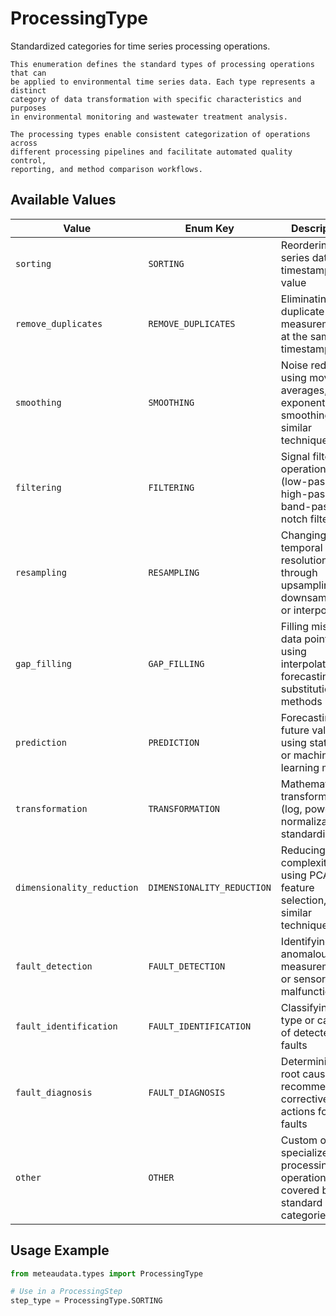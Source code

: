 # ProcessingType

Standardized categories for time series processing operations.
    
    This enumeration defines the standard types of processing operations that can
    be applied to environmental time series data. Each type represents a distinct
    category of data transformation with specific characteristics and purposes
    in environmental monitoring and wastewater treatment analysis.
    
    The processing types enable consistent categorization of operations across
    different processing pipelines and facilitate automated quality control,
    reporting, and method comparison workflows.

## Available Values

| Value | Enum Key | Description |
|-------|----------|-------------|
| `sorting` | `SORTING` | Reordering time series data by timestamp or value |
| `remove_duplicates` | `REMOVE_DUPLICATES` | Eliminating duplicate measurements at the same timestamp |
| `smoothing` | `SMOOTHING` | Noise reduction using moving averages, exponential smoothing, or similar techniques |
| `filtering` | `FILTERING` | Signal filtering operations (low-pass, high-pass, band-pass, notch filters) |
| `resampling` | `RESAMPLING` | Changing temporal resolution through upsampling, downsampling, or interpolation |
| `gap_filling` | `GAP_FILLING` | Filling missing data points using interpolation, forecasting, or substitution methods |
| `prediction` | `PREDICTION` | Forecasting future values using statistical or machine learning models |
| `transformation` | `TRANSFORMATION` | Mathematical transformations (log, power, normalization, standardization) |
| `dimensionality_reduction` | `DIMENSIONALITY_REDUCTION` | Reducing data complexity using PCA, feature selection, or similar techniques |
| `fault_detection` | `FAULT_DETECTION` | Identifying anomalous measurements or sensor malfunctions |
| `fault_identification` | `FAULT_IDENTIFICATION` | Classifying the type or cause of detected faults |
| `fault_diagnosis` | `FAULT_DIAGNOSIS` | Determining root causes and recommending corrective actions for faults |
| `other` | `OTHER` | Custom or specialized processing operations not covered by standard categories |

## Usage Example

```python
from meteaudata.types import ProcessingType

# Use in a ProcessingStep
step_type = ProcessingType.SORTING
```
